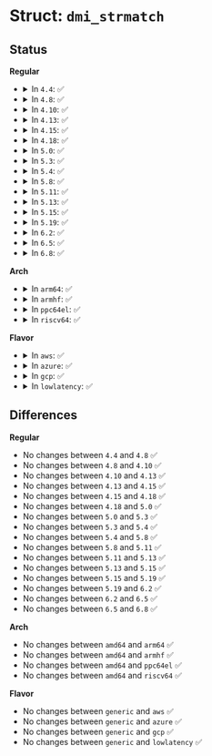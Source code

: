 # Struct: <code>dmi_strmatch</code>

## Status
<b>Regular</b>
<ul>
<li>
<details>
<summary>In <code>4.4</code>: ✅</summary>

```c
struct dmi_strmatch {
    unsigned char slot;
    unsigned char exact_match;
    char substr[79];
};
```
</details>
</li>
<li>
<details>
<summary>In <code>4.8</code>: ✅</summary>

```c
struct dmi_strmatch {
    unsigned char slot;
    unsigned char exact_match;
    char substr[79];
};
```
</details>
</li>
<li>
<details>
<summary>In <code>4.10</code>: ✅</summary>

```c
struct dmi_strmatch {
    unsigned char slot;
    unsigned char exact_match;
    char substr[79];
};
```
</details>
</li>
<li>
<details>
<summary>In <code>4.13</code>: ✅</summary>

```c
struct dmi_strmatch {
    unsigned char slot;
    unsigned char exact_match;
    char substr[79];
};
```
</details>
</li>
<li>
<details>
<summary>In <code>4.15</code>: ✅</summary>

```c
struct dmi_strmatch {
    unsigned char slot;
    unsigned char exact_match;
    char substr[79];
};
```
</details>
</li>
<li>
<details>
<summary>In <code>4.18</code>: ✅</summary>

```c
struct dmi_strmatch {
    unsigned char slot;
    unsigned char exact_match;
    char substr[79];
};
```
</details>
</li>
<li>
<details>
<summary>In <code>5.0</code>: ✅</summary>

```c
struct dmi_strmatch {
    unsigned char slot;
    unsigned char exact_match;
    char substr[79];
};
```
</details>
</li>
<li>
<details>
<summary>In <code>5.3</code>: ✅</summary>

```c
struct dmi_strmatch {
    unsigned char slot;
    unsigned char exact_match;
    char substr[79];
};
```
</details>
</li>
<li>
<details>
<summary>In <code>5.4</code>: ✅</summary>

```c
struct dmi_strmatch {
    unsigned char slot;
    unsigned char exact_match;
    char substr[79];
};
```
</details>
</li>
<li>
<details>
<summary>In <code>5.8</code>: ✅</summary>

```c
struct dmi_strmatch {
    unsigned char slot;
    unsigned char exact_match;
    char substr[79];
};
```
</details>
</li>
<li>
<details>
<summary>In <code>5.11</code>: ✅</summary>

```c
struct dmi_strmatch {
    unsigned char slot;
    unsigned char exact_match;
    char substr[79];
};
```
</details>
</li>
<li>
<details>
<summary>In <code>5.13</code>: ✅</summary>

```c
struct dmi_strmatch {
    unsigned char slot;
    unsigned char exact_match;
    char substr[79];
};
```
</details>
</li>
<li>
<details>
<summary>In <code>5.15</code>: ✅</summary>

```c
struct dmi_strmatch {
    unsigned char slot;
    unsigned char exact_match;
    char substr[79];
};
```
</details>
</li>
<li>
<details>
<summary>In <code>5.19</code>: ✅</summary>

```c
struct dmi_strmatch {
    unsigned char slot;
    unsigned char exact_match;
    char substr[79];
};
```
</details>
</li>
<li>
<details>
<summary>In <code>6.2</code>: ✅</summary>

```c
struct dmi_strmatch {
    unsigned char slot;
    unsigned char exact_match;
    char substr[79];
};
```
</details>
</li>
<li>
<details>
<summary>In <code>6.5</code>: ✅</summary>

```c
struct dmi_strmatch {
    unsigned char slot;
    unsigned char exact_match;
    char substr[79];
};
```
</details>
</li>
<li>
<details>
<summary>In <code>6.8</code>: ✅</summary>

```c
struct dmi_strmatch {
    unsigned char slot;
    unsigned char exact_match;
    char substr[79];
};
```
</details>
</li>
</ul>
<b>Arch</b>
<ul>
<li>
<details>
<summary>In <code>arm64</code>: ✅</summary>

```c
struct dmi_strmatch {
    unsigned char slot;
    unsigned char exact_match;
    char substr[79];
};
```
</details>
</li>
<li>
<details>
<summary>In <code>armhf</code>: ✅</summary>

```c
struct dmi_strmatch {
    unsigned char slot;
    unsigned char exact_match;
    char substr[79];
};
```
</details>
</li>
<li>
<details>
<summary>In <code>ppc64el</code>: ✅</summary>

```c
struct dmi_strmatch {
    unsigned char slot;
    unsigned char exact_match;
    char substr[79];
};
```
</details>
</li>
<li>
<details>
<summary>In <code>riscv64</code>: ✅</summary>

```c
struct dmi_strmatch {
    unsigned char slot;
    unsigned char exact_match;
    char substr[79];
};
```
</details>
</li>
</ul>
<b>Flavor</b>
<ul>
<li>
<details>
<summary>In <code>aws</code>: ✅</summary>

```c
struct dmi_strmatch {
    unsigned char slot;
    unsigned char exact_match;
    char substr[79];
};
```
</details>
</li>
<li>
<details>
<summary>In <code>azure</code>: ✅</summary>

```c
struct dmi_strmatch {
    unsigned char slot;
    unsigned char exact_match;
    char substr[79];
};
```
</details>
</li>
<li>
<details>
<summary>In <code>gcp</code>: ✅</summary>

```c
struct dmi_strmatch {
    unsigned char slot;
    unsigned char exact_match;
    char substr[79];
};
```
</details>
</li>
<li>
<details>
<summary>In <code>lowlatency</code>: ✅</summary>

```c
struct dmi_strmatch {
    unsigned char slot;
    unsigned char exact_match;
    char substr[79];
};
```
</details>
</li>
</ul>

## Differences
<b>Regular</b>
<ul>
<li>
No changes between <code>4.4</code> and <code>4.8</code> ✅
</li>
<li>
No changes between <code>4.8</code> and <code>4.10</code> ✅
</li>
<li>
No changes between <code>4.10</code> and <code>4.13</code> ✅
</li>
<li>
No changes between <code>4.13</code> and <code>4.15</code> ✅
</li>
<li>
No changes between <code>4.15</code> and <code>4.18</code> ✅
</li>
<li>
No changes between <code>4.18</code> and <code>5.0</code> ✅
</li>
<li>
No changes between <code>5.0</code> and <code>5.3</code> ✅
</li>
<li>
No changes between <code>5.3</code> and <code>5.4</code> ✅
</li>
<li>
No changes between <code>5.4</code> and <code>5.8</code> ✅
</li>
<li>
No changes between <code>5.8</code> and <code>5.11</code> ✅
</li>
<li>
No changes between <code>5.11</code> and <code>5.13</code> ✅
</li>
<li>
No changes between <code>5.13</code> and <code>5.15</code> ✅
</li>
<li>
No changes between <code>5.15</code> and <code>5.19</code> ✅
</li>
<li>
No changes between <code>5.19</code> and <code>6.2</code> ✅
</li>
<li>
No changes between <code>6.2</code> and <code>6.5</code> ✅
</li>
<li>
No changes between <code>6.5</code> and <code>6.8</code> ✅
</li>
</ul>
<b>Arch</b>
<ul>
<li>
No changes between <code>amd64</code> and <code>arm64</code> ✅
</li>
<li>
No changes between <code>amd64</code> and <code>armhf</code> ✅
</li>
<li>
No changes between <code>amd64</code> and <code>ppc64el</code> ✅
</li>
<li>
No changes between <code>amd64</code> and <code>riscv64</code> ✅
</li>
</ul>
<b>Flavor</b>
<ul>
<li>
No changes between <code>generic</code> and <code>aws</code> ✅
</li>
<li>
No changes between <code>generic</code> and <code>azure</code> ✅
</li>
<li>
No changes between <code>generic</code> and <code>gcp</code> ✅
</li>
<li>
No changes between <code>generic</code> and <code>lowlatency</code> ✅
</li>
</ul>
